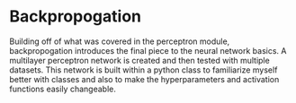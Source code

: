 # Backpropogation

Building off of what was covered in the perceptron module, backpropogation introduces the final piece to the neural network basics. A multilayer perceptron network is created and then tested with multiple datasets. This network is built within a python class to familiarize myself better with classes and also to make the hyperparameters and activation functions easily changeable.

